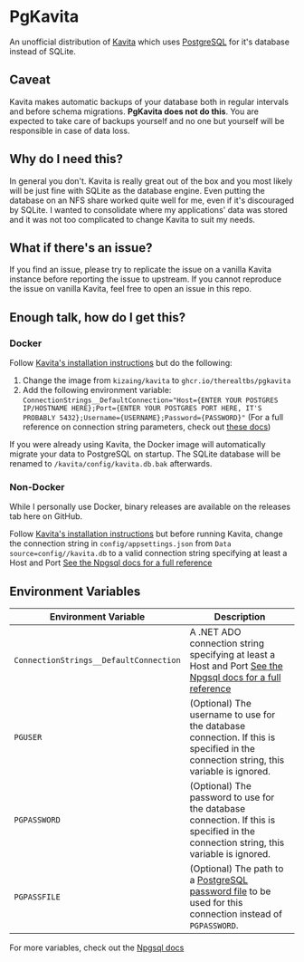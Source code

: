 # PgKavita

An unofficial distribution of [Kavita](https://kavitareader.org) which uses [PostgreSQL](https://www.postgresql.org/) for it's database instead of SQLite.

## Caveat

Kavita makes automatic backups of your database both in regular intervals and before schema migrations. **PgKavita does not do this**. You are expected to take care of backups yourself and no one but yourself will be responsible in case of data loss.

## Why do I need this?

In general you don't. Kavita is really great out of the box and you most likely will be just fine with SQLite as the database engine. Even putting the database on an NFS share worked quite well for me, even if it's discouraged by SQLite. I wanted to consolidate where my applications' data was stored and it was not too complicated to change Kavita to suit my needs.

## What if there's an issue?

If you find an issue, please try to replicate the issue on a vanilla Kavita instance before reporting the issue to upstream. If you cannot reproduce the issue on vanilla Kavita, feel free to open an issue in this repo.

## Enough talk, how do I get this?

### Docker

Follow [Kavita's installation instructions](https://wiki.kavitareader.com/en/install/docker-install) but do the following:

1. Change the image from `kizaing/kavita` to `ghcr.io/therealtbs/pgkavita`
2. Add the following environment variable: `ConnectionStrings__DefaultConnection="Host={ENTER YOUR POSTGRES IP/HOSTNAME HERE};Port={ENTER YOUR POSTGRES PORT HERE, IT'S PROBABLY 5432};Username={USERNAME};Password={PASSWORD}"` (For a full reference on connection string parameters, check out [these docs](https://www.npgsql.org/doc/connection-string-parameters.html))

If you were already using Kavita, the Docker image will automatically migrate your data to PostgreSQL on startup. The SQLite database will be renamed to `/kavita/config/kavita.db.bak` afterwards.

### Non-Docker

While I personally use Docker, binary releases are available on the releases tab here on GitHub.

Follow [Kavita's installation instructions](https://wiki.kavitareader.com/en/install) but before running Kavita, change the connection string in `config/appsettings.json` from `Data source=config//kavita.db` to a valid connection string specifying at least a Host and Port [See the Npgsql docs for a full reference](https://www.npgsql.org/doc/connection-string-parameters.html)


## Environment Variables

Environment Variable                   | Description
---------------------------------------|------------
`ConnectionStrings__DefaultConnection` | A .NET ADO connection string specifying at least a Host and Port [See the Npgsql docs for a full reference](https://www.npgsql.org/doc/connection-string-parameters.html)
`PGUSER`                               | (Optional) The username to use for the database connection. If this is specified in the connection string, this variable is ignored.
`PGPASSWORD`                           | (Optional) The password to use for the database connection. If this is specified in the connection string, this variable is ignored.
`PGPASSFILE`                           | (Optional) The path to a [PostgreSQL password file](https://www.postgresql.org/docs/current/libpq-pgpass.html) to be used for this connection instead of `PGPASSWORD`.

For more variables, check out the [Npgsql docs](https://www.npgsql.org/doc/connection-string-parameters.html#environment-variables)